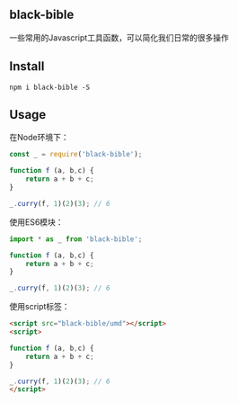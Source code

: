 
## black-bible

一些常用的Javascript工具函数，可以简化我们日常的很多操作


## Install

```
npm i black-bible -S
```

## Usage

在Node环境下：

```javascript
const _ = require('black-bible');

function f (a, b,c) {
    return a + b + c;
}

_.curry(f, 1)(2)(3); // 6

```

使用ES6模块：

```javascript
import * as _ from 'black-bible';

function f (a, b,c) {
    return a + b + c;
}

_.curry(f, 1)(2)(3); // 6
```

使用script标签：

```html
<script src="black-bible/umd"></script>
<script>

function f (a, b,c) {
    return a + b + c;
}

_.curry(f, 1)(2)(3); // 6
</script>
```

